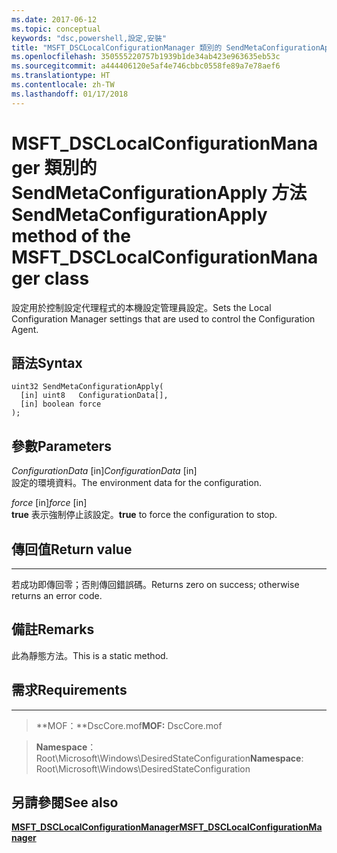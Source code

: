 ```yaml
---
ms.date: 2017-06-12
ms.topic: conceptual
keywords: "dsc,powershell,設定,安裝"
title: "MSFT_DSCLocalConfigurationManager 類別的 SendMetaConfigurationApply 方法"
ms.openlocfilehash: 350555220757b1939b1de34ab423e963635eb53c
ms.sourcegitcommit: a444406120e5af4e746cbbc0558fe89a7e78aef6
ms.translationtype: HT
ms.contentlocale: zh-TW
ms.lasthandoff: 01/17/2018
---
```

# <a name="sendmetaconfigurationapply-method-of-the-msftdsclocalconfigurationmanager-class"></a><span data-ttu-id="47c06-103">MSFT_DSCLocalConfigurationManager 類別的 SendMetaConfigurationApply 方法</span><span class="sxs-lookup"><span data-stu-id="47c06-103">SendMetaConfigurationApply method of the MSFT_DSCLocalConfigurationManager class</span></span>

<span data-ttu-id="47c06-104">設定用於控制設定代理程式的本機設定管理員設定。</span><span class="sxs-lookup"><span data-stu-id="47c06-104">Sets the Local Configuration Manager settings that are used to control the Configuration Agent.</span></span>

<a name="syntax"></a><span data-ttu-id="47c06-105">語法</span><span class="sxs-lookup"><span data-stu-id="47c06-105">Syntax</span></span>
------

```mof
uint32 SendMetaConfigurationApply(
  [in] uint8   ConfigurationData[],
  [in] boolean force
);
```

<a name="parameters"></a><span data-ttu-id="47c06-106">參數</span><span class="sxs-lookup"><span data-stu-id="47c06-106">Parameters</span></span>
----------

<span data-ttu-id="47c06-107">*ConfigurationData* \[in\]</span><span class="sxs-lookup"><span data-stu-id="47c06-107">*ConfigurationData* \[in\]</span></span>  
<span data-ttu-id="47c06-108">設定的環境資料。</span><span class="sxs-lookup"><span data-stu-id="47c06-108">The environment data for the configuration.</span></span>

<span data-ttu-id="47c06-109">*force* \[in\]</span><span class="sxs-lookup"><span data-stu-id="47c06-109">*force* \[in\]</span></span>  
<span data-ttu-id="47c06-110">**true** 表示強制停止該設定。</span><span class="sxs-lookup"><span data-stu-id="47c06-110">**true** to force the configuration to stop.</span></span>

## <a name="return-value"></a><span data-ttu-id="47c06-111">傳回值</span><span class="sxs-lookup"><span data-stu-id="47c06-111">Return value</span></span>
------------

<span data-ttu-id="47c06-112">若成功即傳回零；否則傳回錯誤碼。</span><span class="sxs-lookup"><span data-stu-id="47c06-112">Returns zero on success; otherwise returns an error code.</span></span>

## <a name="remarks"></a><span data-ttu-id="47c06-113">備註</span><span class="sxs-lookup"><span data-stu-id="47c06-113">Remarks</span></span>

<span data-ttu-id="47c06-114">此為靜態方法。</span><span class="sxs-lookup"><span data-stu-id="47c06-114">This is a static method.</span></span>

## <a name="requirements"></a><span data-ttu-id="47c06-115">需求</span><span class="sxs-lookup"><span data-stu-id="47c06-115">Requirements</span></span>
------------
><span data-ttu-id="47c06-116">**MOF：**DscCore.mof</span><span class="sxs-lookup"><span data-stu-id="47c06-116">**MOF:** DscCore.mof</span></span>

><span data-ttu-id="47c06-117">**Namespace**：Root\Microsoft\Windows\DesiredStateConfiguration</span><span class="sxs-lookup"><span data-stu-id="47c06-117">**Namespace**: Root\Microsoft\Windows\DesiredStateConfiguration</span></span>


## <a name="see-also"></a><span data-ttu-id="47c06-118">另請參閱</span><span class="sxs-lookup"><span data-stu-id="47c06-118">See also</span></span>


[<span data-ttu-id="47c06-119">**MSFT_DSCLocalConfigurationManager**</span><span class="sxs-lookup"><span data-stu-id="47c06-119">**MSFT_DSCLocalConfigurationManager**</span></span>](msft-dsclocalconfigurationmanager.md)


 

 



